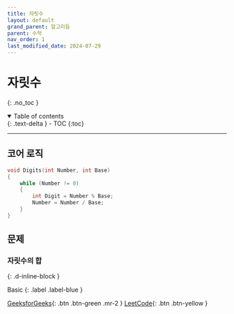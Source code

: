 ```yaml
---
title: 자릿수
layout: default
grand_parent: 알고리듬
parent: 수학
nav_order: 1
last_modified_date: 2024-07-29
---
```


# 자릿수
{: .no_toc }

<details open markdown="block">
  <summary>
    Table of contents
  </summary>
  {: .text-delta }
- TOC
{:toc}
</details>

---

## 코어 로직
```cpp
void Digits(int Number, int Base)
{
    while (Number != 0)
    {
        int Digit = Number % Base;
        Number = Number / Base;
    }
}
```

## 문제

### 자릿수의 합
{: .d-inline-block }

Basic
{: .label .label-blue }

[GeeksforGeeks](https://www.geeksforgeeks.org/problems/sum-of-digits1742/1){: .btn .btn-green .mr-2 }
[LeetCode](https://leetcode.com/problems/sum-of-digits-in-base-k/){: .btn .btn-yellow }
